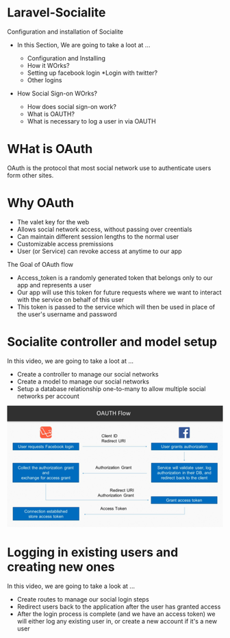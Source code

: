 # Laravel-Socialite
Configuration and installation of Socialite

* In this Section, We are going to take a loot at ...
	* Configuration and Installing
	* How it WOrks?
	* Setting up facebook login
	*Login with twitter?
	* Other logins


* How Social Sign-on WOrks?
	* How does social sign-on work?
	* What is OAUTH?
	* What is necessary to log a user in via OAUTH

# WHat is OAuth
OAuth is the protocol that most social network use to authenticate users form other sites.

# Why OAuth
* The valet key for the web
* Allows social network access, without passing over creentials
* Can maintain different session lengths to the normal user
* Customizable access premissions
* User (or Service) can revoke access at anytime to our app

The Goal of OAuth flow
* Access_token is a randomly generated token that belongs only to our app and represents a user
* Our app will use this token for future requests where we want to interact with the service on behalf of this user
* This token is passed to the service which will then be used in place of the user's username and password

# Socialite controller and model setup
In this video, we are going to take a loot at ...
* Create a controller to manage our social networks
* Create a model to manage our social networks
* Setup a database relationship one-to-many to allow multiple social networks per account


![Image of Yaktocat](oauth.png)


# Logging in existing users and creating new ones
In this video, we are going to take a look at ...
* Create routes to manage our social login steps
* Redirect users back to the application after the user has granted access
* After the login process is complete (and we have an access token) we will either log any existing  user in, or create a new account if it's a new user